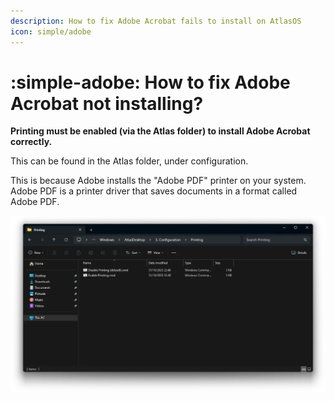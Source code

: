 ```yaml
---
description: How to fix Adobe Acrobat fails to install on AtlasOS
icon: simple/adobe
---
```


# :simple-adobe: How to fix Adobe Acrobat not installing?

**Printing must be enabled (via the Atlas folder) to install Adobe Acrobat correctly.**

This can be found in the Atlas folder, under configuration.

This is because Adobe installs the "Adobe PDF" printer on your system. Adobe PDF is a printer driver that saves documents in a format called Adobe PDF.

![The Atlas 'Printing' configuration folder](../../assets/images/printer-script-folder.webp)
